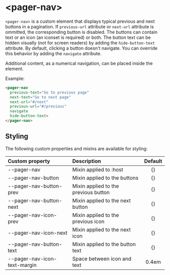 # &lt;pager-nav&gt;

`<pager-nav>` is a custom element that displays typical previous and next buttons in a pagination.
If `previous-url` attribute or `next-url` attribute is ommitted, the corresponding button is disabled.
The buttons can contain text or an icon (an iconset is required) or both. The button text can be hidden visually (not for screen readers) by adding the `hide-button-text` attribute.
By default, clicking a button doesn't navigate. You can override this behavior by adding the `navigate` attribute.

Additional content, as a numerical navigation, can be placed inside the element.

Example:

```html
<pager-nav
  previous-text="Go to previous page"
  next-text="Go to next page"
  next-url="#/next"
  previous-url="#/previous"
  navigate
  hide-button-text>
</pager-nav>
```

## Styling

The following custom properties and mixins are available for styling:

| Custom property | Description     | Default        |
|:----------------|:----------------|:--------------:|
| --pager-nav  | Mixin applied to :host     | {} |
| --pager-nav-button  | Mixin applied to the buttons    | {} |
| --pager-nav-button-prev  | Mixin applied to the previous button    | {} |
| --pager-nav-button-next  | Mixin applied to the next button    | {} |
| --pager-nav-icon-prev  | Mixin applied to the previous icon    | {} |
| --pager-nav-icon-next  | Mixin applied to the next icon    | {} |
| --pager-nav-button-text  | Mixin applied to the button text    | {} |
| --pager-nav-icon-text-margin  | Space between icon and text    | 0.4em |
